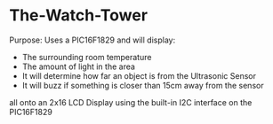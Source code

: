 # The-Watch-Tower
Purpose: Uses a PIC16F1829 and will display: 
- The surrounding room temperature 
- The amount of light in the area 
- It will determine how far an object is from the Ultrasonic Sensor 
- It will buzz if something is closer than 15cm away from the sensor

all onto an 2x16 LCD Display using the built-in I2C interface on the PIC16F1829
